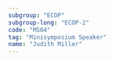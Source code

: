```yaml
---
subgroup: "ECOP"
subgroup-long: "ECOP-2"
code: "MS04"
tag: "Minisymposium Speaker"
name: "Judith Miller"
---
```

